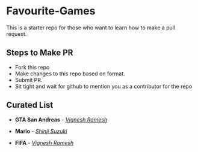 # Favourite-Games
This is a starter repo for those who want to learn how to make a pull request.

## Steps to Make PR
* Fork this repo
* Make changes to this repo based on format.
* Submit PR.
* Sit tight and wait for github to mention you as a contributor for the repo

## Curated List

* __GTA San Andreas__ - *[Vignesh Ramesh](http://www.vigneshramesh.in)*

* __Mario__ - *[Shinji Suzuki](https://www.facebook.com/profile.php?id=100004061394299)*

* __FIFA__ - *[Vignesh Ramesh](http://www.vigneshramesh.in)*

